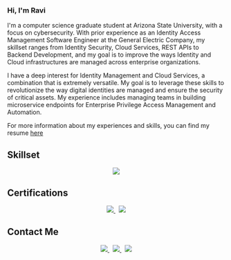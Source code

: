 ### Hi, I'm Ravi

I'm a computer science graduate student at Arizona State University, with a focus on cybersecurity. With prior experience as an Identity Access Management Software Engineer at the General Electric Company, my skillset ranges from Identity Security, Cloud Services, REST APIs to Backend Development, and my goal is to improve the ways Identity and Cloud infrastructures are managed across enterprise organizations. 

I have a deep interest for Identity Management and Cloud Services, a combination that is extremely versatile. My goal is to leverage these skills to revolutionize the way digital identities are managed and ensure the security of critical assets. My experience includes managing teams in building microservice endpoints for Enterprise Privilege Access Management and Automation.

For more information about my experiences and skills, you can find my resume [here](https://drive.google.com/file/d/1X1Pwu0VecYguoBe7aXikdHl1vUXrxi_9/view?usp=sharing)

## Skillset
<ins></ins>
<p align="center">
  <a href="https://skillicons.dev">
    <img src="https://skillicons.dev/icons?i=nodejs,java,py,d3,html,css,js,react,express,aws,git,mysql,postgres,docker,postman,vscode,bash" />
  </a>
</p>

## Certifications
<p align="center">
  <a href="https://www.credly.com/badges/d6720688-b0e8-41ee-bed9-1bb44d4f88b1">
    <img src="https://img.shields.io/badge/AWS-%23FF9900.svg?style=for-the-badge&logo=amazon-aws&logoColor=white" />
  </a>
  &nbsp;
  <a href="https://acrobat.adobe.com/link/track?uri=urn%3Aaaid%3Ascds%3AUS%3A8ea63857-3cbe-3c10-a0e7-1cd3a2cab561">
    <img src="https://img.shields.io/badge/CyberArk-173159?style=for-the-badge&logoColor=173159">
  </a>
</p>
  
## Contact Me
<p align="center">
  <a href="https://www.linkedin.com/in/ravi-rajappa/">
    <img  src="https://img.shields.io/badge/LinkedIn-0077B5?style=for-the-badge&logo=linkedin&logoColor=white"/>
  </a>
  &nbsp;
  <a href="https://leetcode.com/u/r2vi/">
    <img src="https://img.shields.io/badge/-LeetCode-FFA116?style=for-the-badge&logo=LeetCode&logoColor=black" />
  </a>
  &nbsp;
  <a href="mailto:rrajapp1@asu.edu">
    <img src="https://img.shields.io/badge/Gmail-D14836?style=for-the-badge&logo=gmail&logoColor=white" />
  </a>
</p>




<!--
**r2vichan/r2vichan** is a ✨ _special_ ✨ repository because its `README.md` (this file) appears on your GitHub profile.

Here are some ideas to get you started:

- 🔭 I’m currently working on ...
- 🌱 I’m currently learning ...
- 👯 I’m looking to collaborate on ...
- 🤔 I’m looking for help with ...
- 💬 Ask me about ...
- 📫 How to reach me: ...
- 😄 Pronouns: ...
- ⚡ Fun fact: ...
-->

